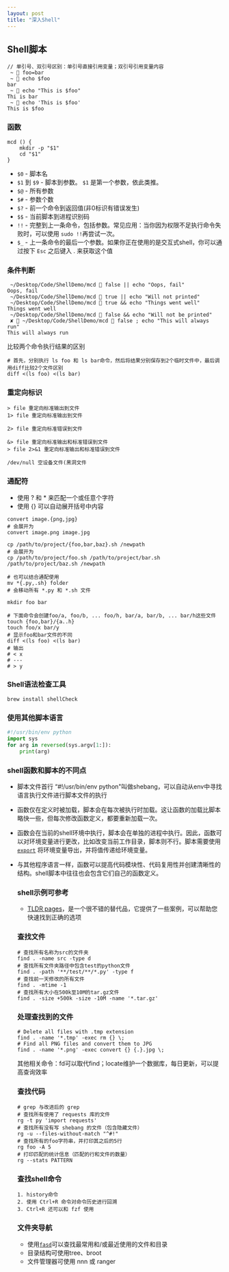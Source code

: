```yaml
---
layout: post
title: "深入Shell"
---
```

## Shell脚本

```shell
// 单引号、双引号区别：单引号直接引用变量；双引号引用变量内容
 ~  foo=bar
 ~  echo $foo
bar
 ~  echo "This is $foo"
Thi is bar
 ~  echo 'This is $foo'
This is $foo
```

### 函数

```shell
mcd () {
    mkdir -p "$1"
    cd "$1"
}
```

- `$0` - 脚本名
- `$1` 到 `$9` - 脚本到参数。 `$1` 是第一个参数，依此类推。
- `$@` - 所有参数
- `$#` - 参数个数
- `$?` - 前一个命令到返回值(非0标识有错误发生)
- `$$` - 当前脚本到进程识别码
- `!!` - 完整到上一条命令，包括参数。常见应用：当你因为权限不足执行命令失败时，可以使用 `sudo !!`再尝试一次。
- `$_` - 上一条命令的最后一个参数。如果你正在使用的是交互式shell，你可以通过按下 `Esc` 之后键入 . 来获取这个值

### 条件判断

```shell
 ~/Desktop/Code/ShellDemo/mcd  false || echo "Oops, fail"
Oops, fail
 ~/Desktop/Code/ShellDemo/mcd  true || echo "Will not printed"
 ~/Desktop/Code/ShellDemo/mcd  true && echo "Things went well"
Things went well
 ~/Desktop/Code/ShellDemo/mcd  false && echo "Will not be printed"
 ✘  ~/Desktop/Code/ShellDemo/mcd  false ; echo "This will always run"
This will always run
```

比较两个命令执行结果的区别

```shell
# 首先，分别执行 ls foo 和 ls bar命令，然后将结果分别保存到2个临时文件中，最后调用diff比较2个文件区别
diff <(ls foo) <(ls bar)
```

### 重定向标识

```shell
> file 重定向标准输出到文件
1> file 重定向标准输出到文件

2> file 重定向标准错误到文件

&> file 重定向标准输出和标准错误到文件
> file 2>&1 重定向标准输出和标准错误到文件

/dev/null 空设备文件(黑洞文件
```

### 通配符

- 使用 ? 和 * 来匹配一个或任意个字符
- 使用 {} 可以自动展开括号中内容

```shell
convert image.{png,jpg}
# 会展开为
convert image.png image.jpg

cp /path/to/project/{foo,bar,baz}.sh /newpath
# 会展开为
cp /path/to/project/foo.sh /path/to/project/bar.sh /path/to/project/baz.sh /newpath

# 也可以结合通配使用
mv *{.py,.sh} folder
# 会移动所有 *.py 和 *.sh 文件

mkdir foo bar

# 下面命令会创建foo/a, foo/b, ... foo/h, bar/a, bar/b, ... bar/h这些文件
touch {foo,bar}/{a..h}
touch foo/x bar/y
# 显示foo和bar文件的不同
diff <(ls foo) <(ls bar)
# 输出
# < x
# ---
# > y
```

### Shell语法检查工具

```shell
brew install shellCheck
```

### 使用其他脚本语言

```python
#!/usr/bin/env python 
import sys
for arg in reversed(sys.argv[1:]):
  	print(arg)
```

### shell函数和脚本的不同点

- 脚本文件首行 “#!/usr/bin/env python"叫做shebang，可以自动从env中寻找语言执行文件进行脚本文件的执行

- 函数仅在定义时被加载，脚本会在每次被执行时加载。这让函数的加载比脚本略快一些，但每次修改函数定义，都要重新加载一次。

- 函数会在当前的shell环境中执行，脚本会在单独的进程中执行。因此，函数可以对环境变量进行更改，比如改变当前工作目录，脚本则不行。脚本需要使用 [`export`](http://man7.org/linux/man-pages/man1/export.1p.html) 将环境变量导出，并将值传递给环境变量。

- 与其他程序语言一样，函数可以提高代码模块性、代码复用性并创建清晰性的结构。shell脚本中往往也会包含它们自己的函数定义。

  ### shell示例可参考

  -  [TLDR pages](https://tldr.sh/)，是一个很不错的替代品，它提供了一些案例，可以帮助您快速找到正确的选项

    

  ### 查找文件

  ```shell
  # 查找所有名称为src的文件夹
  find . -name src -type d
  # 查找所有文件夹路径中包含test的python文件
  find . -path '**/test/**/*.py' -type f
  # 查找前一天修改的所有文件
  find . -mtime -1
  # 查找所有大小在500k至10M的tar.gz文件
  find . -size +500k -size -10M -name '*.tar.gz'
  ```

  ### 处理查找到的文件

  ```she
  # Delete all files with .tmp extension
  find . -name '*.tmp' -exec rm {} \;
  # Find all PNG files and convert them to JPG
  find . -name '*.png' -exec convert {} {.}.jpg \;
  ```

  其他相关命令：fd可以取代find；locate维护一个数据库，每日更新，可以提高查询效率

  ### 查找代码

  ```shell
  # grep 与改进后的 grep
  # 查找所有使用了 requests 库的文件
  rg -t py 'import requests'
  # 查找所有没有写 shebang 的文件（包含隐藏文件）
  rg -u --files-without-match "^#!"
  # 查找所有的foo字符串，并打印其之后的5行
  rg foo -A 5
  # 打印匹配的统计信息（匹配的行和文件的数量）
  rg --stats PATTERN
  ```

  ### 查找shell命令

  ```shell
  1. history命令
  2. 使用 Ctrl+R 命令对命令历史进行回溯
  3. Ctrl+R 还可以和 fzf 使用
  ```

  ### 文件夹导航

  - 使用[`fasd`](https://github.com/clvv/fasd)可以查找最常用和/或最近使用的文件和目录
  - 目录结构可使用tree、broot
  - 文件管理器可使用 nnn 或 ranger

  

  
